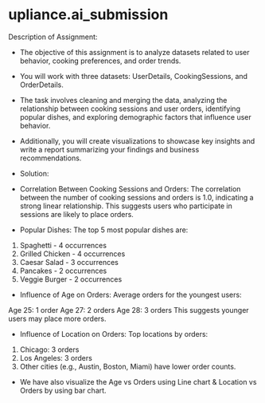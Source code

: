 # upliance.ai_submission

Description of Assignment:
- The objective of this assignment is to analyze datasets related to user behavior, cooking preferences, and order trends.
- You will work with three datasets: UserDetails, CookingSessions, and OrderDetails.
- The task involves cleaning and merging the data, analyzing the relationship between cooking sessions and user orders, identifying popular dishes, and exploring demographic factors that influence user behavior.
- Additionally, you will create visualizations to showcase key insights and write a report summarizing your findings and business recommendations.

- Solution:
- Correlation Between Cooking Sessions and Orders:
The correlation between the number of cooking sessions and orders is 1.0, indicating a strong linear relationship. This suggests users who participate in sessions are likely to place orders.

- Popular Dishes:
The top 5 most popular dishes are:

1. Spaghetti - 4 occurrences
2. Grilled Chicken - 4 occurrences
3. Caesar Salad - 3 occurrences
4. Pancakes - 2 occurrences
5. Veggie Burger - 2 occurrences


- Influence of Age on Orders:
Average orders for the youngest users:

Age 25: 1 order
Age 27: 2 orders
Age 28: 3 orders
This suggests younger users may place more orders.

- Influence of Location on Orders:
Top locations by orders:

1. Chicago: 3 orders
2. Los Angeles: 3 orders
3. Other cities (e.g., Austin, Boston, Miami) have lower order counts.

- We have also visualize the  Age vs Orders using Line chart & Location vs Orders by using bar chart. 
